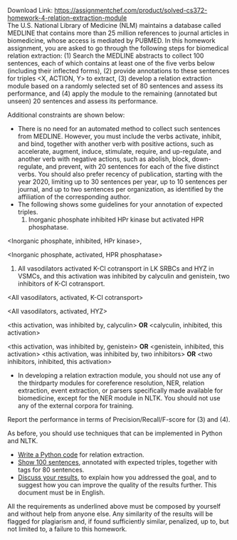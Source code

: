 Download Link: https://assignmentchef.com/product/solved-cs372-homework-4-relation-extraction-module
<br>
The U.S. National Library of Medicine (NLM) maintains a database called MEDLINE that contains more than 25 million references to journal articles in biomedicine, whose access is mediated by PUBMED. In this homework assignment, you are asked to go through the following steps for biomedical relation extraction: (1) Search the MEDLINE abstracts to collect 100 sentences, each of which contains at least one of the five verbs below (including their inflected forms), (2) provide annotations to these sentences for triples &lt;X, ACTION, Y&gt; to extract, (3) develop a relation extraction module based on a randomly selected set of 80 sentences and assess its performance, and (4) apply the module to the remaining (annotated but unseen) 20 sentences and assess its performance.

Additional constraints are shown below:

<ul>

 <li>There is no need for an automated method to collect such sentences from MEDLINE. However, you must include the verbs activate, inhibit, and bind, together with another verb with positive actions, such as accelerate, augment, induce, stimulate, require, and up-regulate, and another verb with negative actions, such as abolish, block, down-regulate, and prevent, with 20 sentences for each of the five distinct verbs. You should also prefer recency of publication, starting with the year 2020, limiting up to 30 sentences per year, up to 10 sentences per journal, and up to two sentences per organization, as identified by the affiliation of the corresponding author.</li>

 <li>The following shows some guidelines for your annotation of expected triples.

  <ol>

   <li>Inorganic phosphate inhibited HPr kinase but activated HPR phosphatase.</li>

  </ol></li>

</ul>

&lt;Inorganic phosphate, inhibited, HPr kinase&gt;,

&lt;Inorganic phosphate, activated, HPR phosphatase&gt;

<ol>

 <li>All vasodilators activated K-Cl cotransport in LK SRBCs and HYZ in VSMCs, and this activation was inhibited by calyculin and genistein, two inhibitors of K-Cl cotransport.</li>

</ol>

&lt;All vasodilators, activated, K-CI cotransport&gt;

&lt;All vasodilators, activated, HYZ&gt;

&lt;this activation, was inhibited by, calyculin&gt; <strong>OR</strong> &lt;calyculin, inhibited, this activation&gt;

&lt;this activation, was inhibited by, genistein&gt; <strong>OR</strong> &lt;genistein, inhibited, this activation&gt;  &lt;this activation, was inhibited by, two inhibitors&gt; <strong>OR</strong> &lt;two inhibitors, inhibited, this activation&gt;

<ul>

 <li>In developing a relation extraction module, you should not use any of the thirdparty modules for coreference resolution, NER, relation extraction, event extraction, or parsers specifically made available for biomedicine, except for the NER module in NLTK. You should not use any of the external corpora for training.</li>

</ul>

Report the performance in terms of Precision/Recall/F-score for (3) and (4).

As before, you should use techniques that can be implemented in Python and NLTK.

<ul>

 <li><u>Write a Python code</u> for relation extraction.</li>

 <li><u>Show 100 sentences</u>, annotated with expected triples, together with tags for 80 sentences.</li>

 <li><u>Discuss your results</u>, to explain how you addressed the goal, and to suggest how you can improve the quality of the results further. This document must be in English.</li>

</ul>

All the requirements as underlined above must be composed by yourself and without help from anyone else. Any similarity of the results will be flagged for plagiarism and, if found sufficiently similar, penalized, up to, but not limited to, a failure to this homework.